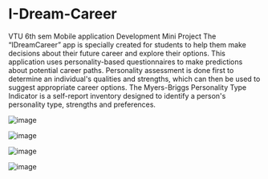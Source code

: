# I-Dream-Career
VTU 6th sem Mobile application Development Mini Project
The “IDreamCareer” app is specially created for students to help them make decisions about their future career and explore their options.
This application uses personality-based questionnaires to make predictions about potential career paths.
Personality assessment is done first to determine an individual's qualities and strengths, which can then be used to suggest appropriate career options.
The Myers-Briggs Personality Type Indicator is a self-report inventory designed to identify a person's personality type, strengths and preferences.




![image](https://github.com/suhaspr15/I-Dream-Career/assets/118530757/68463e33-a0c7-44f9-8a2a-a76133de2455)


![image](https://github.com/suhaspr15/I-Dream-Career/assets/118530757/d423c5cb-f14e-497a-b46c-0bec75b993b7)




![image](https://github.com/suhaspr15/I-Dream-Career/assets/118530757/eac368e7-72f3-413c-aa89-3aa079395226)



![image](https://github.com/suhaspr15/I-Dream-Career/assets/118530757/d684932e-266a-46c7-bd88-990006fb30a3)




